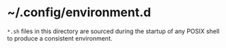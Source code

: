 # ~/.config/environment.d

`*.sh` files in this directory are sourced during the startup of any POSIX shell
to produce a consistent environment.
